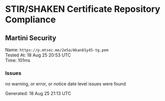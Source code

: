 # STIR/SHAKEN Certificate Repository Compliance

## Martini Security

Name: `https://p.mtsec.me/2e5a/Akan81y45-tg.pem`\
Tested At: 18 Aug 25 20:53 UTC\
Time: 101ms

### Issues

no warning, or error, or notice date level issues were found

Generated: 18 Aug 25 21:13 UTC